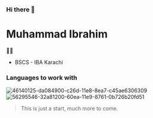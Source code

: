 ### Hi there 👋


# Muhammad Ibrahim
🧑‍🎓
-  BSCS - IBA Karachi


### Languages to work with

![46140125-da084900-c26d-11e8-8ea7-c45ae6306309](https://user-images.githubusercontent.com/113703307/192153701-dde0d04f-50d1-40ef-9c68-c868fbd4d0ca.png)
![56295546-32a81200-60ea-11e9-8761-0b726b20fd51](https://user-images.githubusercontent.com/113703307/192153740-777e5877-6e14-42c7-b86e-6a0eac8f0230.png)


>This is just a start, much more to come.

<!--
**EmIbrahim/EmIbrahim** is a ✨ _special_ ✨ repository because its `README.md` (this file) appears on your GitHub profile.

Here are some ideas to get you started:

- 🔭 I’m currently working on ...
- 🌱 I’m currently learning ...
- 👯 I’m looking to collaborate on ...
- 🤔 I’m looking for help with ...
- 💬 Ask me about ...
- 📫 How to reach me: emibrahim577@gmail.com
- 😄 Pronouns: He/Him
- ⚡ Fun fact: ...
-->
